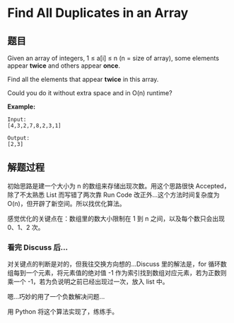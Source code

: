 # Find All Duplicates in an Array

## 题目

Given an array of integers, 1 ≤ a[i] ≤ n (n = size of array), some elements appear **twice** and others appear **once**.

Find all the elements that appear **twice** in this array.

Could you do it without extra space and in O(n) runtime?

**Example:**

```
Input:
[4,3,2,7,8,2,3,1]

Output:
[2,3]
```

## 解题过程

初始思路是建一个大小为 n 的数组来存储出现次数。用这个思路很快 Accepted，除了不太熟悉 List 而写错了两次靠 Run Code 改正外...这个方法时间复杂度为 O(n)，但开辟了新空间。所以找优化算法。

感觉优化的关键点在：数组里的数大小限制在 1 到 n 之间，以及每个数只会出现 0、1、2
次。

### 看完 Discuss 后...

对关键点的判断是对的，但我往交换方向想的...Discuss 里的解法是，for 循环数组每到一个元素，将元素值的绝对值 -1 作为索引找到数组对应元素，若为正数则乘一个 -1，若为负说明之前已经出现过一次，放入 list 中。

嗯...巧妙的用了一个负数解决问题...

用 Python 将这个算法实现了，练练手。